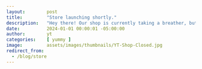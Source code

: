```yaml
---
layout:        post
title:         "Store launching shortly."
description:   "Hey there! Our shop is currently taking a breather, but don't worry, we're gearing up for a grand opening real soon! Stay tuned for the excitement! 😊"
date:          2024-01-01 00:00:01 -05:00:00
author:        yt
categories:    [ yummy ]
image:         assets/images/thumbnails/YT-Shop-Closed.jpg
redirect_from:
  - /blog/store
---
```



